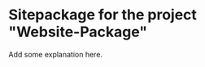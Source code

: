 Sitepackage for the project "Website-Package"
==============================================================

Add some explanation here.
